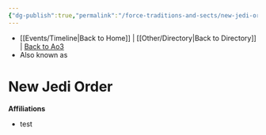 ```yaml
---
{"dg-publish":true,"permalink":"/force-traditions-and-sects/new-jedi-order/","tags":["galacticsenate","resistance","jedi","faction"],"noteIcon":"saber1"}
---
```


- [[Events/Timeline\|Back to Home]] | [[Other/Directory\|Back to Directory]] | [Back to Ao3](https://archiveofourown.org/works/19334440/chapters/45992584)
- Also known as

# New Jedi Order


**Affiliations** 
- test
